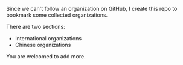 Since we can't follow an organization on GitHub, I create this repo to bookmark some collected organizations.

There are two sections:
- International organizations
- Chinese organizations

You are welcomed to add more.

